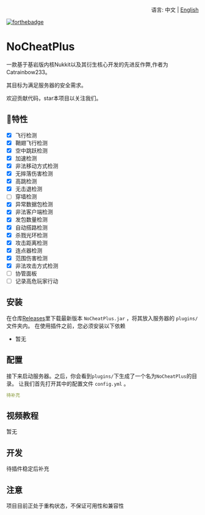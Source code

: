 <div align="right">
  语言:
  中文 | 
  <a title="English" href="/README_EN.md">English</a>
</div>

[![forthebadge](https://forthebadge.com/images/badges/made-with-java.svg)](https://forthebadge.com)
# NoCheatPlus
一款基于基岩版内核Nukkit以及其衍生核心开发的先进反作弊,作者为Catrainbow233。

其目标为满足服务器的安全需求。

欢迎贡献代码，star本项目以关注我们。
## 🎉特性
- [x] 飞行检测
- [x] 鞘翅飞行检测
- [x] 空中跳跃检测
- [x] 加速检测
- [x] 非法移动方式检测
- [x] 无摔落伤害检测
- [x] 高跳检测
- [x] 无击退检测
- [ ] 穿墙检测
- [x] 异常数据包检测
- [x] 非法客户端检测
- [x] 发包数量检测
- [x] 自动搭路检测
- [x] 杀戮光环检测
- [x] 攻击距离检测
- [x] 连点器检测
- [x] 范围伤害检测
- [x] 非法攻击方式检测
- [ ] 协管面板
- [ ] 记录高危玩家行动

## 安装

在仓库[Releases](https://github.com/Physical-Science-Academy/NoCheatPlus/releases)里下载最新版本 `NoCheatPlus.jar` ，将其放入服务器的 `plugins/` 文件夹内。
在使用插件之前，您必须安装以下依赖
 
- 暂无

## 配置

接下来启动服务器。之后，你会看到`plugins/`下生成了一个名为`NoCheatPlus`的目录。
让我们首先打开其中的配置文件 `config.yml` 。
~~~yaml
待补充
~~~

## 视频教程
暂无

## 开发

待插件稳定后补充

## 注意

项目目前正处于重构状态，不保证可用性和兼容性

